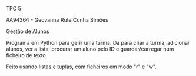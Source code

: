 TPC 5

#A94364 - Geovanna Rute Cunha Simões

Gestão de Alunos

Programa em Python para gerir uma turma. Dá para criar a turma, adicionar alunos, ver a lista, procurar um aluno pelo ID e guardar/carregar num ficheiro de texto.

Feito usando listas e tuplas, com ficheiros em modo "r" e "w".
